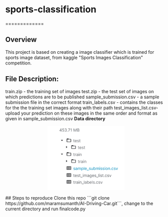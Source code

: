 # sports-classification

=============
      
## Overview

   This project is based on creating a image classifier which is trained for sports image dataset, from kaggle  "Sports Images Classification" competition. 
 ## File Description:
train.zip - the training set of images
test.zip - the test set of images on which predictions are to be published
sample_submission.csv - a sample submission file in the correct format
train_labels.csv - contains the classes for the the training set images along with their path
test_images_list.csv-upload your prediction on these images in the same order and format as given in sample_submission.csv
**Data directory**
<p align="center">
  <img src="img/Capture1.PNG" alt="darts" width="48%">
</p>
## Steps to reproduce
   Clone this repo ```git clone https://github.com/maramsumanth/AI-Driving-Car.git```, change to the current directory and run finalcode.py
